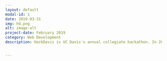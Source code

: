 ```yaml
---
layout: default
modal-id: 1
date: 2019-03-31
img: hd.png
alt: image-alt
project-date: February 2019
category: Web Development
description: HackDavis is UC Davis's annual collegiate hackathon. In 2019, my team built Davis Displacement Database, a one-stop web application for people in the Yolo County area to find aid. We placed second overall and won Best Environmental Hack. After the hackathon, we partnered with Google to rebuild our project from the ground up, and it is currently live as <a href="http://carefinder.online" target="_blank">CareFinder.</a> Their team wrote a <a href="https://edu.google.com/why-google/case-studies/carefinder/" target="_blank">case study</a> about our work. Our team no longer maintains this project, but it was a great experience nonetheless. <br><br>


---
```


